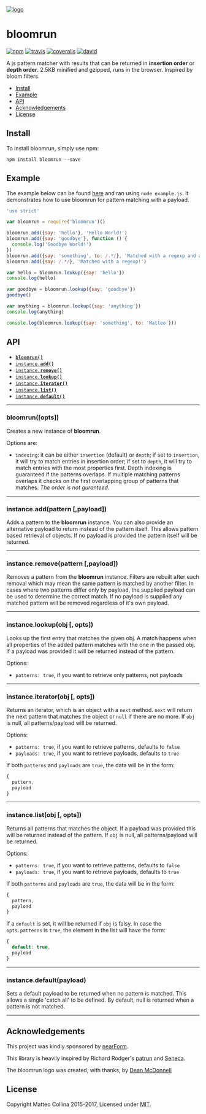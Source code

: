 [![logo][logo-url]][npm-url]

# bloomrun
[![npm][npm-badge]][npm-url]
[![travis][travis-badge]][travis-url]
[![coveralls][coveralls-badge]][coveralls-url]
[![david][david-badge]][david-url]

A js pattern matcher with results that can be returned in __insertion order__ or __depth order__. 2.5KB minified and gzipped, runs in the browser. Inspired by bloom filters.

* [Install](#install)
* [Example](#example)
* [API](#api)
* [Acknowledgements](#acknowledgements)
* [License](#license)

<a name="install"></a>
## Install

To install bloomrun, simply use npm:

```
npm install bloomrun --save
```

<a name="example"></a>
## Example

The example below can be found [here][example] and ran using `node example.js`. It
demonstrates how to use bloomrun for pattern matching with a payload.

```js
'use strict'

var bloomrun = require('bloomrun')()

bloomrun.add({say: 'hello'}, 'Hello World!')
bloomrun.add({say: 'goodbye'}, function () {
  console.log('Goodbye World!')
})
bloomrun.add({say: 'something', to: /.*/}, 'Matched with a regexp and a prop')
bloomrun.add({say: /.*/}, 'Matched with a regexp!')

var hello = bloomrun.lookup({say: 'hello'})
console.log(hello)

var goodbye = bloomrun.lookup({say: 'goodbye'})
goodbye()

var anything = bloomrun.lookup({say: 'anything'})
console.log(anything)

console.log(bloomrun.lookup({say: 'something', to: 'Matteo'}))
```

<a name="api"></a>
## API

  * <a href="#constructor"><code><b>bloomrun()</b></code></a>
  * <a href="#add"><code>instance.<b>add()</b></code></a>
  * <a href="#remove"><code>instance.<b>remove()</b></code></a>
  * <a href="#lookup"><code>instance.<b>lookup()</b></code></a>
  * <a href="#iterator"><code>instance.<b>iterator()</b></code></a>
  * <a href="#list"><code>instance.<b>list()</b></code></a>
  * <a href="#default"><code>instance.<b>default()</b></code></a>

-------------------------------------------------------
<a name="constructor"></a>
### bloomrun([opts])

Creates a new instance of __bloomrun__.

Options are:

* `indexing`: it can be either `insertion` (default) or `depth`;
  if set to `insertion`, it will try to match entries in insertion order;
  if set to `depth`, it will try to match entries with the most
  properties first. Depth indexing is guaranteed if the patterns
overlaps. If multiple matching patterns overlaps it checks on the
first overlapping group of patterns that matches. _The order is not guranteed._

-------------------------------------------------------
<a name="add"></a>
### instance.add(pattern [,payload])

Adds a pattern to the __bloomrun__ instance. You can also provide an alternative
payload to return instead of the pattern itself. This allows pattern based
retrieval of objects. If no payload is provided the pattern itself will be
returned.

-------------------------------------------------------

<a name="remove"></a>
### instance.remove(pattern [,payload])

Removes a pattern from the __bloomrun__ instance. Filters are rebuilt after each
removal which may mean the same pattern is matched by another filter. In cases
where two patterns differ only by payload, the supplied payload can be used to
determine the correct match. If no payload is supplied any matched pattern will
be removed regardless of it's own payload.

-------------------------------------------------------

<a name="lookup"></a>
### instance.lookup(obj [, opts])

Looks up the first entry that matches the given obj. A match happens
when all properties of the added pattern matches with the one in the
passed obj. If a payload was provided it will be returned instead of
the pattern.

Options:
 * `patterns: true`, if you want to retrieve only patterns, not
   payloads

-------------------------------------------------------
<a name="iterator"></a>
### instance.iterator(obj [, opts])

Returns an iterator, which is an object with a `next` method. `next`
will return the next pattern that matches the object or `null` if there
are no more.
If `obj` is null, all patterns/payload will be returned.

Options:
 * `patterns: true`, if you want to retrieve patterns, defaults to
   `false`
 * `payloads: true`, if you want to retrieve payloads, defaults to
   `true`

If both `patterns` and `payloads` are `true`, the data will be in the
form:

```js
{
  pattern,
  payload
}
```

-------------------------------------------------------
<a name="list"></a>
### instance.list(obj [, opts])

Returns all patterns that matches the object. If a payload was provided
this will be returned instead of the pattern.
If `obj` is null, all patterns/payload will be returned.

Options:
 * `patterns: true`, if you want to retrieve patterns, defaults to
   `false`
 * `payloads: true`, if you want to retrieve payloads, defaults to
   `true`

If both `patterns` and `payloads` are `true`, the data will be in the
form:

```js
{
  pattern,
  payload
}
```

If a `default` is set, it will be returned if `obj` is falsy. In case
the `opts.patterns` is `true`, the element in the list will have the
form:

```js
{
  default: true,
  payload
}
```

-------------------------------------------------------

<a name="default"></a>
### instance.default(payload)

Sets a default payload to be returned when no pattern is matched. This
allows a single 'catch all' to be defined. By default, null is returned
when a pattern is not matched.

-------------------------------------------------------

## Acknowledgements

This project was kindly sponsored by [nearForm](http://nearform.com).

This library is heavily inspired by Richard Rodger's
[patrun](http://npm.im/patrun) and [Seneca](http://npm.im/seneca).

The bloomrun logo was created, with thanks, by [Dean McDonnell](https:/github.com/mcdonnelldean)

## License

Copyright Matteo Collina 2015-2017, Licensed under [MIT][].

[MIT]: ./LICENSE
[example]: ./example.js

[travis-badge]: https://travis-ci.org/mcollina/bloomrun.svg?branch=master
[travis-url]: https://travis-ci.org/mcollina/bloomrun
[npm-badge]: https://badge.fury.io/js/bloomrun.svg
[npm-url]: https://npmjs.org/package/bloomrun
[logo-url]: https://raw.githubusercontent.com/mcollina/bloomrun/master/assets/bloomrun.png
[coveralls-badge]: https://coveralls.io/repos/mcollina/bloomrun/badge.svg?branch=master&service=github
[coveralls-url]: https://coveralls.io/github/mcollina/bloomrun?branch=master
[david-badge]: https://david-dm.org/mcollina/bloomrun.svg
[david-url]: https://david-dm.org/mcollina/bloomrun
